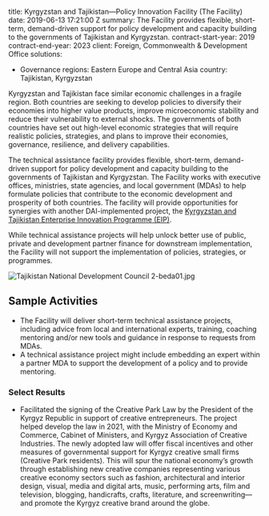 
title: Kyrgyzstan and Tajikistan—Policy Innovation Facility (The Facility)
date: 2019-06-13 17:21:00 Z
summary: The Facility provides flexible, short-term, demand-driven support for policy
  development and capacity building to the governments of Tajikistan and Kyrgyzstan.
contract-start-year: 2019
contract-end-year: 2023
client: Foreign, Commonwealth & Development Office
solutions:
- Governance
regions: Eastern Europe and Central Asia
country: Tajikistan, Kyrgyzstan


Kyrgyzstan and Tajikistan face similar economic challenges in a fragile region. Both countries are seeking to develop policies to diversify their economies into higher value products, improve microeconomic stability and reduce their vulnerability to external shocks. The governments of both countries have set out high-level economic strategies that will require realistic policies, strategies, and plans to improve their economies, governance, resilience, and delivery capabilities.

The technical assistance facility provides flexible, short-term, demand-driven support for policy development and capacity building to the governments of Tajikistan and Kyrgyzstan. The Facility works with executive offices, ministries, state agencies, and local government (MDAs) to help formulate policies that contribute to the economic development and prosperity of both countries. The facility will provide opportunities for synergies with another DAI-implemented project, the [Kyrgyzstan and Tajikistan Enterprise Innovation Programme (EIP)](https://www.dai.com/our-work/projects/kyrgyzstan-and-tajikistan-enterprise-and-innovation-programme).

While technical assistance projects will help unlock better use of public, private and development partner finance for downstream implementation, the Facility will not support the implementation of policies, strategies, or programmes.

![Tajikistan National Development Council 2-beda01.jpg](/uploads/Tajikistan%20National%20Development%20Council%202-beda01.jpg)

## Sample Activities

* The Facility will deliver short-term technical assistance projects, including advice from local and international experts, training, coaching mentoring and/or new tools and guidance in response to requests from MDAs.
* A technical assistance project might include embedding an expert within a partner MDA to support the development of a policy and to provide mentoring.

### Select Results

* Facilitated the signing of the Creative Park Law by the President of the Kyrgyz Republic in support of creative entrepreneurs. The project helped develop the law in 2021, with the Ministry of Economy and Commerce, Cabinet of Ministers, and Kyrgyz Association of Creative Industries. The newly adopted law will offer fiscal incentives and other measures of governmental support for Kyrgyz creative small firms (Creative Park residents). This will spur the national economy’s growth through establishing new creative companies representing various creative economy sectors such as fashion, architectural and interior design, visual, media and digital arts, music, performing arts, film and television, blogging, handicrafts, crafts, literature, and screenwriting—and promote the Kyrgyz creative brand around the globe.
